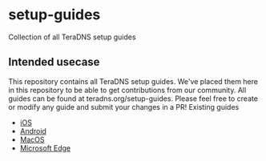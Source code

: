 # setup-guides
Collection of all TeraDNS setup guides

## Intended usecase

This repository contains all TeraDNS setup guides. We've placed them here in this repository to be able to get contributions from our community.
All guides can be found at teradns.org/setup-guides. Please feel free to create or modify any guide and submit your changes in a PR!
Existing guides

   - [iOS](Apple/iOS.md)
   - [Android](Android/Android.md)
   - [MacOS](Apple/MacOS.md)
   - [Microsoft Edge](MSEdge/Edge.md)

